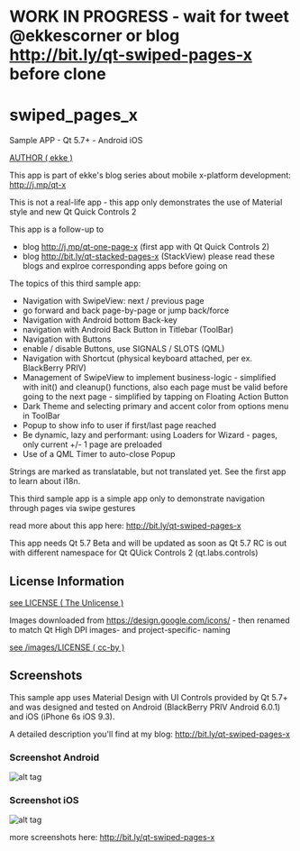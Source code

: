 # WORK IN PROGRESS - wait for tweet @ekkescorner or blog http://bit.ly/qt-swiped-pages-x before clone

# swiped_pages_x
Sample APP - Qt 5.7+ - Android iOS

[AUTHOR ( ekke )](AUTHOR.md)

This app is part of ekke's blog series about mobile x-platform development:
http://j.mp/qt-x

This is not a real-life app - this app only demonstrates the use of Material style and new Qt Quick Controls 2

This app is a follow-up to
* blog http://j.mp/qt-one-page-x (first app with Qt Quick Controls 2)
* blog http://bit.ly/qt-stacked-pages-x (StackView)
please read these blogs and explroe corresponding apps before going on

The topics of this third sample app:

* Navigation with SwipeView: next / previous page
* go forward and back page-by-page or jump back/force
* Navigation with Android bottom Back-key
* navigation with Android Back Button in Titlebar (ToolBar)
* Navigation with Buttons
* enable / disable Buttons, use SIGNALS / SLOTS (QML)
* Navigation with Shortcut (physical keyboard attached, per ex. BlackBerry PRIV)
* Management of SwipeView to implement business-logic - simplified with init() and cleanup() functions, also each page must be valid before going to the next page - simplified by tapping on Floating Action Button
* Dark Theme and selecting primary and accent color from options menu in ToolBar
* Popup to show info to user if first/last page reached
* Be dynamic, lazy and performant: using Loaders for Wizard - pages, only current +/- 1 page are preloaded
* Use of a QML Timer to auto-close Popup

Strings are marked as translatable, but not translated yet. See the first app to learn about i18n.

This third sample app is a simple app only to demonstrate navigation through pages via swipe gestures
 
read more about this app here:
http://bit.ly/qt-swiped-pages-x

This app needs Qt 5.7 Beta and will be updated as soon as Qt 5.7 RC is out with different namespace for Qt QUick Controls 2 (qt.labs.controls)

## License Information
[see LICENSE ( The Unlicense )](LICENSE)

Images downloaded from https://design.google.com/icons/ - then renamed to match Qt High DPI images- and project-specific- naming

[see /images/LICENSE ( cc-by )](images/LICENSE)

## Screenshots
This sample app uses Material Design with UI Controls provided by Qt 5.7+ and was designed and tested on Android (BlackBerry PRIV Android 6.0.1) and iOS (iPhone 6s iOS 9.3).

A detailed description you'll find at my blog: http://bit.ly/qt-swiped-pages-x

### Screenshot Android
![alt tag](https://appbus.files.wordpress.com/2016/06/android_wizard_2.png  "Screenshot Android Page 2 of 5")

### Screenshot iOS
![alt tag](https://appbus.files.wordpress.com/2016/06/ios_wizard_5.png "Screenshot iOS Page 5 of 5")

more screenshots here:
http://bit.ly/qt-swiped-pages-x
